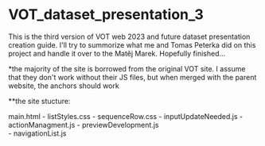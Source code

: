 # VOT_dataset_presentation_3
This is the third version of VOT web 2023 and future dataset presentation creation guide. I'll try to summorize what me and Tomas Peterka did on this project and handle it over to the Matěj Marek. Hopefully finished...


*the majority of the site is borrowed from the original VOT site. I assume that they don't work without their JS files, but when merged with the parent
website, the anchors should work

**the site stucture:

main.html  -  listStyles.css
           -  sequenceRow.css
           -  inputUpdateNeeded.js
           -  actionManagment.js
           -  previewDevelopment.js  
           -  navigationList.js
